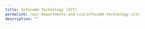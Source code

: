 ```yaml
---
title: Infocomm Technology (ICT)
permalink: /our-departments-and-cca/infocomm-technology-ict/
description: ""
---
```





